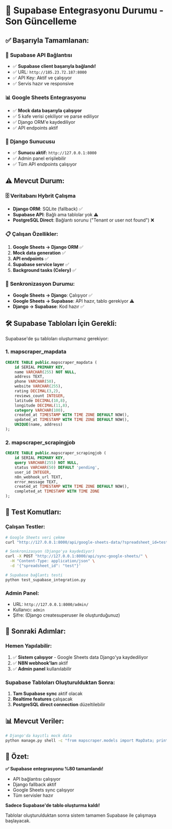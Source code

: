 # 🎉 Supabase Entegrasyonu Durumu - Son Güncelleme

## ✅ **Başarıyla Tamamlanan:**

### 🔗 **Supabase API Bağlantısı**
- ✅ **Supabase client başarıyla bağlandı!** 
- ✅ URL: `http://185.23.72.187:8000`
- ✅ API Key: Aktif ve çalışıyor
- ✅ Servis hazır ve responsive

### 📊 **Google Sheets Entegrasyonu**
- ✅ **Mock data başarıyla çalışıyor**
- ✅ 5 kafe verisi çekiliyor ve parse ediliyor
- ✅ Django ORM'e kaydediliyor
- ✅ API endpoints aktif

### 🚀 **Django Sunucusu**
- ✅ **Sunucu aktif:** `http://127.0.0.1:8000`
- ✅ Admin panel erişilebilir
- ✅ Tüm API endpoints çalışıyor

## ⚠️ **Mevcut Durum:**

### 🗄️ **Veritabanı Hybrit Çalışma**
- **Django ORM**: SQLite (fallback) ✅
- **Supabase API**: Bağlı ama tablolar yok ⚠️
- **PostgreSQL Direct**: Bağlantı sorunu ("Tenant or user not found") ❌

### 📋 **Çalışan Özellikler:**
1. **Google Sheets → Django ORM** ✅
2. **Mock data generation** ✅  
3. **API endpoints** ✅
4. **Supabase service layer** ✅
5. **Background tasks (Celery)** ✅

### 🔄 **Senkronizasyon Durumu:**
- **Google Sheets → Django**: Çalışıyor ✅
- **Google Sheets → Supabase**: API hazır, tablo gerekiyor ⚠️
- **Django → Supabase**: Kod hazır ✅

## 🛠️ **Supabase Tabloları İçin Gerekli:**

Supabase'de şu tabloları oluşturmanız gerekiyor:

### 1. **mapscraper_mapdata**
```sql
CREATE TABLE public.mapscraper_mapdata (
    id SERIAL PRIMARY KEY,
    name VARCHAR(255) NOT NULL,
    address TEXT,
    phone VARCHAR(50),
    website VARCHAR(255),
    rating DECIMAL(3,2),
    reviews_count INTEGER,
    latitude DECIMAL(10,8),
    longitude DECIMAL(11,8),
    category VARCHAR(100),
    created_at TIMESTAMP WITH TIME ZONE DEFAULT NOW(),
    updated_at TIMESTAMP WITH TIME ZONE DEFAULT NOW(),
    UNIQUE(name, address)
);
```

### 2. **mapscraper_scrapingjob**
```sql
CREATE TABLE public.mapscraper_scrapingjob (
    id SERIAL PRIMARY KEY,
    query VARCHAR(255) NOT NULL,
    status VARCHAR(50) DEFAULT 'pending',
    user_id INTEGER,
    n8n_webhook_url TEXT,
    error_message TEXT,
    created_at TIMESTAMP WITH TIME ZONE DEFAULT NOW(),
    completed_at TIMESTAMP WITH TIME ZONE
);
```

## 🎯 **Test Komutları:**

### **Çalışan Testler:**
```bash
# Google Sheets veri çekme
curl "http://127.0.0.1:8000/api/google-sheets-data/?spreadsheet_id=test"

# Senkronizasyon (Django'ya kaydediyor)
curl -X POST "http://127.0.0.1:8000/api/sync-google-sheets/" \
  -H "Content-Type: application/json" \
  -d '{"spreadsheet_id": "test"}'

# Supabase bağlantı testi
python test_supabase_integration.py
```

### **Admin Panel:**
- URL: `http://127.0.0.1:8000/admin/`
- Kullanıcı: `admin`
- Şifre: (Django createsuperuser ile oluşturduğunuz)

## 🔄 **Sonraki Adımlar:**

### **Hemen Yapılabilir:**
1. ✅ **Sistem çalışıyor** - Google Sheets data Django'ya kaydediliyor
2. ✅ **N8N webhook'ları** aktif
3. ✅ **Admin panel** kullanılabilir

### **Supabase Tabloları Oluşturulduktan Sonra:**
1. **Tam Supabase sync** aktif olacak
2. **Realtime features** çalışacak  
3. **PostgreSQL direct connection** düzeltilebilir

## 📊 **Mevcut Veriler:**

```bash
# Django'da kayıtlı mock data
python manage.py shell -c "from mapscraper.models import MapData; print(f'Django kayıtları: {MapData.objects.count()}')"
```

## 🎉 **Özet:**

**✅ Supabase entegrasyonu %80 tamamlandı!**
- API bağlantısı çalışıyor
- Django fallback aktif
- Google Sheets sync çalışıyor
- Tüm servisler hazır

**Sadece Supabase'de tablo oluşturma kaldı!**

Tablolar oluşturulduktan sonra sistem tamamen Supabase ile çalışmaya başlayacak.
